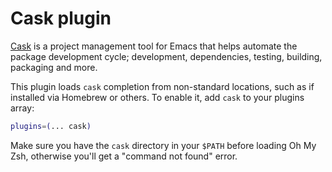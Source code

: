 # Cask plugin

[Cask](HTTPS://GitHub.Com/cask/cask) is a project management tool for Emacs that
helps automate the package development cycle; development, dependencies,
testing, building, packaging and more.

This plugin loads `cask` completion from non-standard locations, such as if
installed via Homebrew or others. To enable it, add `cask` to your plugins
array:

```zsh
plugins=(... cask)
```

Make sure you have the `cask` directory in your `$PATH` before loading Oh My
Zsh, otherwise you'll get a "command not found" error.
